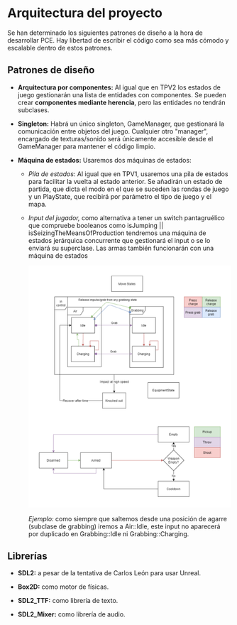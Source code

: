 # Arquitectura del proyecto

Se han determinado los siguientes patrones de diseño a la hora de desarrollar PCE.
Hay libertad de escribir el código como sea más cómodo y escalable dentro de estos patrones.

## Patrones de diseño

* **Arquitectura por componentes:** Al igual que en TPV2 los estados de juego gestionarán una lista de entidades con componentes. Se pueden crear **componentes mediante herencia**, pero las entidades no tendrán subclases.

* **Singleton:** Habrá un único singleton, GameManager, que gestionará la comunicación entre objetos del juego. Cualquier otro "manager", encargado de texturas/sonido será únicamente accesible desde el GameManager para mantener el código limpio.

* **Máquina de estados:** Usaremos dos máquinas de estados:

  * _Pila de estados_: Al igual que en TPV1, usaremos una pila de estados para facilitar la vuelta al estado anterior. Se añadirán un estado de partida, que dicta el modo en el que se suceden las rondas de juego y un PlayState, que recibirá por parámetro el tipo de juego y el mapa.

  * _Input del jugador,_ como alternativa a 
	tener un switch pantagruélico que compruebe booleanos como isJumping || isSeizingTheMeansOfProduction tendremos una máquina 
	de estados jerárquica concurrente que gestionará el input o se lo enviará su superclase. Las armas también funcionarán 
	con una máquina de estados
	
	![InputStateMachine](assets/web/InputStateMachine.png "Máquina de estados")
	
	_Ejemplo:_ 
	como siempre que saltemos desde una posición de agarre (subclase de grabbing)
	iremos a Air::Idle, este input no aparecerá por duplicado en Grabbing::Idle ni Grabbing::Charging.
	
## Librerías

* **SDL2:** a pesar de la tentativa de Carlos León para usar Unreal.

* **Box2D:** como motor de físicas.

* **SDL2_TTF:** como librería de texto.

* **SDL2_Mixer:** como librería de audio.
